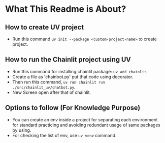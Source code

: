 # What This Readme is About?

## How to create UV project
- Run this command `uv init --package <custom-project-name>` to create project.

## How to run the Chainlit project using UV
- Run this command for installing chainlit package: `uv add chainlit`.
- Create a file as 'chainbot.py' put that code using decorator.
- Then run this command, `uv run chainlit run ./src/chainlit_uv/chatbot.py`.
- New Screen open after that of chainlit.

## Options to follow (For Knowledge Purpose)
- You can create an env inside a project for separating each environment for standard practicing and avoiding redundant usage of same packages by using.
- For checking the list of env, use `uv venv` command.